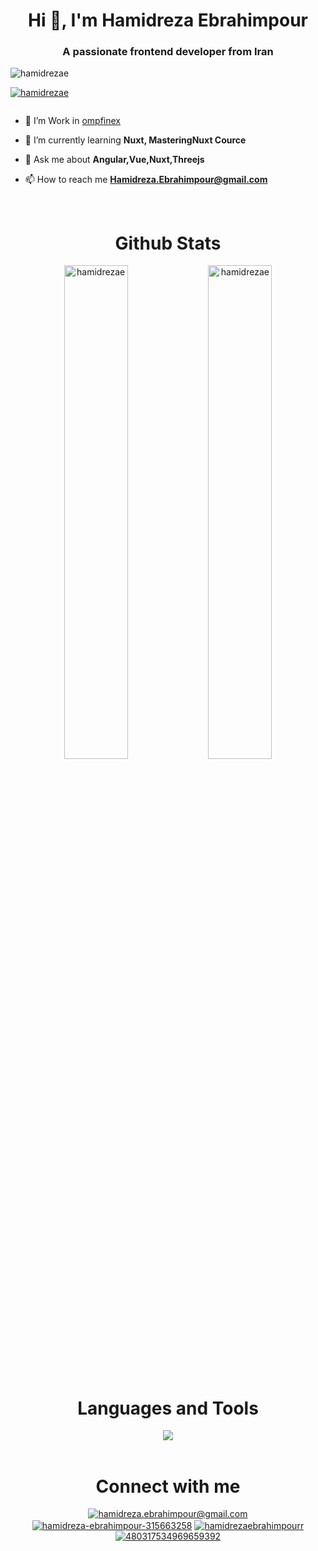 <h1 align="center">Hi 👋, I'm Hamidreza Ebrahimpour</h1>
<h3 align="center">A passionate frontend developer from Iran</h3>

<p align="left"> <img src="https://img.shields.io/github/followers/hamidrezae?logo=github&style=for-the-badge&color=0891b2&labelColor=1c1917" alt="hamidrezae" /></p>

<p align="left"> <a href="https://github.com/ryo-ma/github-profile-trophy"><img src="https://github-profile-trophy.vercel.app/?username=hamidrezae" alt="hamidrezae" /></a> </p>

<p align="left"> <a href="https://twitter.com/" target="blank"><img src="https://img.shields.io/twitter/follow/?logo=twitter&style=for-the-badge" alt="" /></a> </p>

- 🔭 I’m Work in [ompfinex](https://www.ompfinex.com)

- 🌱 I’m currently learning  **Nuxt, MasteringNuxt Cource**

- 💬 Ask me about **Angular,Vue,Nuxt,Threejs**

- 📫 How to reach me **Hamidreza.Ebrahimpour@gmail.com**
<br>
<h1 align="center">Github Stats</h1>
<div align="center">
<img src="https://github-readme-stats.vercel.app/api?username=hamidrezae&show_icons=true&locale=en" width='45%'  alt="hamidrezae" />
<img src="https://github-readme-streak-stats.herokuapp.com/?user=hamidrezae&" alt="hamidrezae" width='45%'  />
</div>
<br>
<h1 align="center">Languages and Tools</h1>
<div align="center">
  <img src="https://skillicons.dev/icons?i=html,css,angular,vue,nuxtjs,threejs,js,ts,tailwind,bootstrap,materialui,sass,less,prisma,graphql,git,github,gitlab,pinia,reactivex,supabase,firebase,vite,webpack,pnpm,yarn,webstorm,vscode,pug,postman"  />
</div>
<br>
<h1 align="center">Connect with me</h1>
<p align="center">  
<a href="mailto:hamidreza.ebrahimpour@gmail.com" target="blank"><img align="center" src="https://skillicons.dev/icons?i=gmail" alt="hamidreza.ebrahimpour@gmail.com"/></a>
<a href="https://linkedin.com/in/hamidreza-ebrahimpour-315663258" target="blank"><img align="center" src="https://skillicons.dev/icons?i=linkedin" alt="hamidreza-ebrahimpour-315663258"/></a>
<a href="https://instagram.com/hamidrezaebrahimpourr" target="blank"><img align="center" src="https://skillicons.dev/icons?i=instagram" alt="hamidrezaebrahimpourr" /></a>
<a href="https://discord.comm/users/480317534969659392" target="blank"><img align="center" src="https://skillicons.dev/icons?i=discord" alt="480317534969659392" /></a>
</p>
